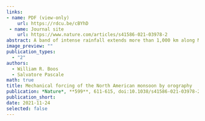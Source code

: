 ```yaml
---
links:
- name: PDF (view-only)
    url: https://rdcu.be/cBYhD
 - name: Journal site
    url: https://www.nature.com/articles/s41586-021-03978-2
abstract: A band of intense rainfall extends more than 1,000 km along Mexico’s west coast during Northern Hemisphere summer, constituting the core of the North American monsoon. As in other tropical monsoons, this rainfall maximum is commonly thought to be thermally forced by emission of heat from land and elevated terrain into the overlying atmosphere, but a clear understanding of the fundamental mechanism governing this monsoon is lacking. Here we show that the core North American monsoon is generated when Mexico’s Sierra Madre mountains deflect the extratropical jet stream towards the Equator, mechanically forcing eastward, upslope flow that lifts warm and moist air to produce convective rainfall. These findings are based on analyses of dynamic and thermodynamic structures in observations, global climate model integrations and adiabatic stationary wave solutions. Land surface heat fluxes do precondition the atmosphere for convection, particularly in summer afternoons, but these heat fluxes alone are insufficient for producing the observed rainfall maximum. Our results indicate that the core North American monsoon should be understood as convectively enhanced orographic rainfall in a mechanically forced stationary wave, not as a classic, thermally forced tropical monsoon. This has implications for the response of the North American monsoon to past and future global climate change, making trends in jet stream interactions with orography of central importance.
image_preview: ""
publication_types:
  - "2"
authors:
  - William R. Boos
  - Salvatore Pascale
math: true
title: Mechanical forcing of the North American monsoon by orography
publication: *Nature*, **599**, 611-615, doi:10.1038/s41586-021-03978-2
publication_short: 
date: 2021-11-24
selected: false
---
```

